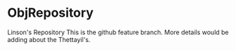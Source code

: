 # ObjRepository
Linson's Repository
This is the github feature branch. 
More details would be adding about the Thettayil's.
